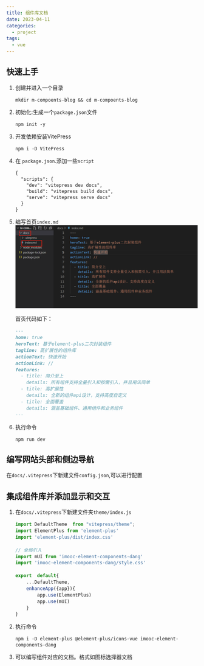 ```yaml
---
title: 组件库文档
date: 2023-04-11
categories:
  - project
tags:
  - vue
---
```


## 快速上手

1. 创建并进入一个目录

   ```
   mkdir m-compoents-blog && cd m-compoents-blog
   ```

   

2. 初始化:生成一个`package.json`文件

   ```
   npm init -y
   ```

   

3. 开发依赖安装VitePress

   ```
   npm i -D VitePress
   ```

4. 在 `package.json`.添加一些`script`

   ```
   {
     "scripts": {
       "dev": "vitepress dev docs",
       "build": "vitepress build docs",
       "serve": "vitepress serve docs"
     }
   }
   ```

5. 编写首页`index.md`![](./img/bg6.png)

   首页代码如下：

   ```markdown
   ---
   home: true
   heroText: 基于element-plus二次封装组件
   tagline: 高扩展性的组件库
   actionText: 快速开始
   actionLink: //
   features:
     - title: 简介至上
       details: 所有组件支持全量引入和按需引入，并且用法简单
     - title: 高扩展性
       details: 全新的组件api设计，支持高度自定义
     - title: 全面覆盖
       details: 涵盖基础组件、通用组件和业务组件
   ---
   ```

6. 执行命令

   ```
   npm run dev
   ```

## 编写网站头部和侧边导航

   在`docs/.vitepress`下新建文件`config.json`,可以进行配置

## 集成组件库并添加显示和交互

   1. 在`docs/.vitepress`下新建文件夹`theme/index.js`

      ```javascript
      import DefaultTheme  from "vitepress/theme";
      import ElementPlus from 'element-plus'
      import 'element-plus/dist/index.css'
      
      // 全局引入
      import mUI from 'imooc-element-components-dang'
      import 'imooc-element-components-dang/style.css'
      
      export  default{
          ...DefaultTheme,
          enhanceApp({app}){
              app.use(ElementPlus)
              app.use(mUI)
          }
      }
      ```

      

   2. 执行命令

      ```
      npm i -D element-plus @element-plus/icons-vue imooc-element-components-dang
      ```

   3. 可以编写组件对应的文档。格式如图标选择器文档

      

